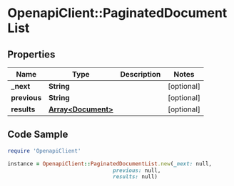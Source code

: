 # OpenapiClient::PaginatedDocumentList

## Properties

Name | Type | Description | Notes
------------ | ------------- | ------------- | -------------
**_next** | **String** |  | [optional] 
**previous** | **String** |  | [optional] 
**results** | [**Array&lt;Document&gt;**](Document.md) |  | [optional] 

## Code Sample

```ruby
require 'OpenapiClient'

instance = OpenapiClient::PaginatedDocumentList.new(_next: null,
                                 previous: null,
                                 results: null)
```


